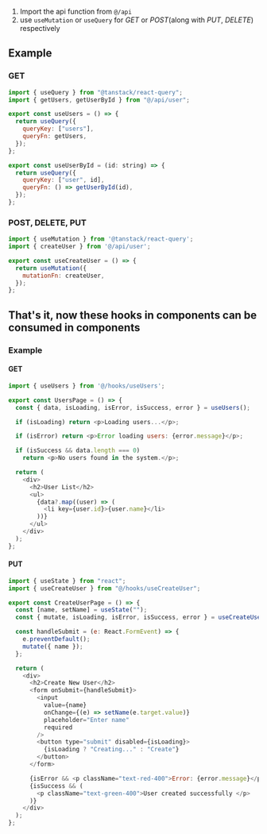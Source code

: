 1. Import the api function from `@/api`
2. use `useMutation` or `useQuery` for _GET_ or _POST_(along with _PUT_,
   _DELETE_) respectively

## Example

### GET

```javascript
import { useQuery } from "@tanstack/react-query";
import { getUsers, getUserById } from "@/api/user";

export const useUsers = () => {
  return useQuery({
    queryKey: ["users"],
    queryFn: getUsers,
  });
};

export const useUserById = (id: string) => {
  return useQuery({
    queryKey: ["user", id],
    queryFn: () => getUserById(id),
  });
};
```

### POST, DELETE, PUT

```javascript
import { useMutation } from '@tanstack/react-query';
import { createUser } from '@/api/user';

export const useCreateUser = () => {
  return useMutation({
    mutationFn: createUser,
  });
};
```

## That's it, now these hooks in components can be consumed in components

### Example

#### GET

```javascript
import { useUsers } from '@/hooks/useUsers';

export const UsersPage = () => {
  const { data, isLoading, isError, isSuccess, error } = useUsers();

  if (isLoading) return <p>Loading users...</p>;

  if (isError) return <p>Error loading users: {error.message}</p>;

  if (isSuccess && data.length === 0)
    return <p>No users found in the system.</p>;

  return (
    <div>
      <h2>User List</h2>
      <ul>
        {data?.map((user) => (
          <li key={user.id}>{user.name}</li>
        ))}
      </ul>
    </div>
  );
};
```

#### PUT

```javascript
import { useState } from "react";
import { useCreateUser } from "@/hooks/useCreateUser";

export const CreateUserPage = () => {
  const [name, setName] = useState("");
  const { mutate, isLoading, isError, isSuccess, error } = useCreateUser();

  const handleSubmit = (e: React.FormEvent) => {
    e.preventDefault();
    mutate({ name });
  };

  return (
    <div>
      <h2>Create New User</h2>
      <form onSubmit={handleSubmit}>
        <input
          value={name}
          onChange={(e) => setName(e.target.value)}
          placeholder="Enter name"
          required
        />
        <button type="submit" disabled={isLoading}>
          {isLoading ? "Creating..." : "Create"}
        </button>
      </form>

      {isError && <p className="text-red-400">Error: {error.message}</p>}
      {isSuccess && (
        <p className="text-green-400">User created successfully </p>
      )}
    </div>
  );
};
```
